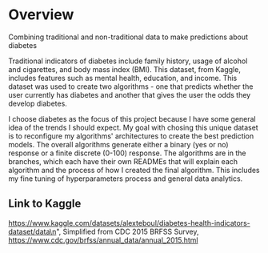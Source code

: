 # Overview
Combining traditional and non-traditional data to make predictions about diabetes

Traditional indicators of diabetes include family history, usage of alcohol and cigarettes, and body mass index (BMI). This dataset, from Kaggle, includes features such as mental health, education, and income. This dataset was used to create two algorithms - one that predicts whether the user currently has diabetes and another that gives the user the odds they develop diabetes. 

I choose diabetes as the focus of this project because I have some general idea of the trends I should expect. My goal with chosing this unique dataset is to reconfigure my algorithms' architectures to create the best prediction models. The overall algorithms generate either a binary (yes or no) response or a finite discrete (0-100) response. The algorithms are in the branches, which each have their own READMEs that will explain each algorithm and the process of how I created the final algorithm. This includes my fine tuning of hyperparameters process and general data analytics. 

## Link to Kaggle
https://www.kaggle.com/datasets/alexteboul/diabetes-health-indicators-dataset/data\n",
Simplified from CDC 2015 BRFSS Survey, https://www.cdc.gov/brfss/annual_data/annual_2015.html
